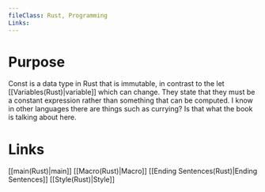 ```yaml
---
fileClass: Rust, Programming
Links: 
---
```

# Purpose
Const is a data type in Rust that is immutable, in contrast to the let [[Variables(Rust)|variable]] which can change. They state that they must be a constant expression rather than something that can be computed. I know in other languages there are things such as currying? Is that what the book is talking about here.

# Links

[[main(Rust)|main]]
[[Macro(Rust)|Macro]]
[[Ending Sentences(Rust)|Ending Sentences]]
[[Style(Rust)|Style]]



